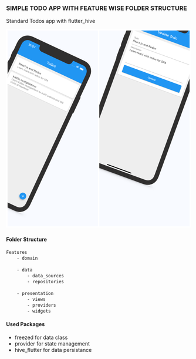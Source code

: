 ### SIMPLE TODO APP WITH FEATURE WISE FOLDER STRUCTURE

Standard Todos app with flutter_hive

![Simple Todo](/ss/image.png)

#### Folder Structure

    Features
        - domain

        - data
            - data_sources
            - repositories

        - presentation
            - views
            - providers
            - widgets

#### Used Packages

- freezed for data class
- provider for state management
- hive_flutter for data persistance
